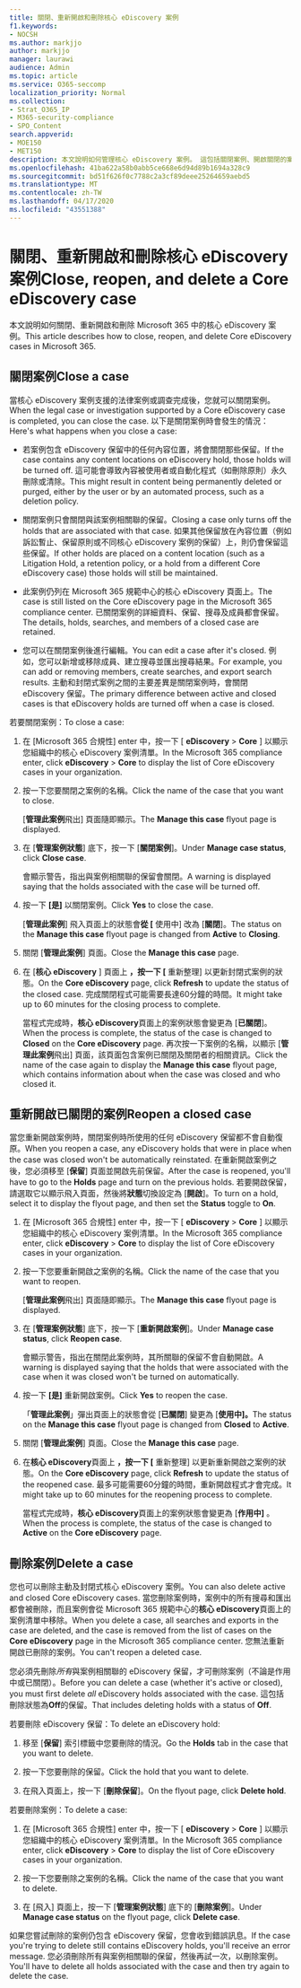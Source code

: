 ```yaml
---
title: 關閉、重新開啟和刪除核心 eDiscovery 案例
f1.keywords:
- NOCSH
ms.author: markjjo
author: markjjo
manager: laurawi
audience: Admin
ms.topic: article
ms.service: O365-seccomp
localization_priority: Normal
ms.collection:
- Strat_O365_IP
- M365-security-compliance
- SPO_Content
search.appverid:
- MOE150
- MET150
description: 本文說明如何管理核心 eDiscovery 案例。 這包括關閉案例、開啟關閉的案例，以及刪除案例。
ms.openlocfilehash: 41ba622a58b0abb5ce668e6d94d89b1694a328c9
ms.sourcegitcommit: bd51f626f0c7788c2a3cf89deee25264659aebd5
ms.translationtype: MT
ms.contentlocale: zh-TW
ms.lasthandoff: 04/17/2020
ms.locfileid: "43551388"
---
```

# <a name="close-reopen-and-delete-a-core-ediscovery-case"></a><span data-ttu-id="fb1ff-104">關閉、重新開啟和刪除核心 eDiscovery 案例</span><span class="sxs-lookup"><span data-stu-id="fb1ff-104">Close, reopen, and delete a Core eDiscovery case</span></span>

<span data-ttu-id="fb1ff-105">本文說明如何關閉、重新開啟和刪除 Microsoft 365 中的核心 eDiscovery 案例。</span><span class="sxs-lookup"><span data-stu-id="fb1ff-105">This article describes how to close, reopen, and delete Core eDiscovery cases in Microsoft 365.</span></span>

## <a name="close-a-case"></a><span data-ttu-id="fb1ff-106">關閉案例</span><span class="sxs-lookup"><span data-stu-id="fb1ff-106">Close a case</span></span>

<span data-ttu-id="fb1ff-107">當核心 eDiscovery 案例支援的法律案例或調查完成後，您就可以關閉案例。</span><span class="sxs-lookup"><span data-stu-id="fb1ff-107">When the legal case or investigation supported by a Core eDiscovery case is completed, you can close the case.</span></span> <span data-ttu-id="fb1ff-108">以下是關閉案例時會發生的情況：</span><span class="sxs-lookup"><span data-stu-id="fb1ff-108">Here's what happens when you close a case:</span></span>
  
- <span data-ttu-id="fb1ff-109">若案例包含 eDiscovery 保留中的任何內容位置，將會關閉那些保留。</span><span class="sxs-lookup"><span data-stu-id="fb1ff-109">If the case contains any content locations on eDiscovery hold, those holds will be turned off.</span></span> <span data-ttu-id="fb1ff-110">這可能會導致內容被使用者或自動化程式（如刪除原則）永久刪除或清除。</span><span class="sxs-lookup"><span data-stu-id="fb1ff-110">This might result in content being permanently deleted or purged, either by the user or by an automated process, such as a deletion policy.</span></span>

- <span data-ttu-id="fb1ff-111">關閉案例只會關閉與該案例相關聯的保留。</span><span class="sxs-lookup"><span data-stu-id="fb1ff-111">Closing a case only turns off the holds that are associated with that case.</span></span> <span data-ttu-id="fb1ff-112">如果其他保留放在內容位置（例如訴訟暫止、保留原則或不同核心 eDiscovery 案例的保留）上，則仍會保留這些保留。</span><span class="sxs-lookup"><span data-stu-id="fb1ff-112">If other holds are placed on a content location (such as a Litigation Hold, a retention policy, or a hold from a different Core eDiscovery case) those holds will still be maintained.</span></span>

- <span data-ttu-id="fb1ff-113">此案例仍列在 Microsoft 365 規範中心的核心 eDiscovery 頁面上。</span><span class="sxs-lookup"><span data-stu-id="fb1ff-113">The case is still listed on the Core eDiscovery page in the Microsoft 365 compliance center.</span></span> <span data-ttu-id="fb1ff-114">已關閉案例的詳細資料、保留、搜尋及成員都會保留。</span><span class="sxs-lookup"><span data-stu-id="fb1ff-114">The details, holds, searches, and members of a closed case are retained.</span></span>

- <span data-ttu-id="fb1ff-115">您可以在關閉案例後進行編輯。</span><span class="sxs-lookup"><span data-stu-id="fb1ff-115">You can edit a case after it's closed.</span></span> <span data-ttu-id="fb1ff-116">例如，您可以新增或移除成員、建立搜尋並匯出搜尋結果。</span><span class="sxs-lookup"><span data-stu-id="fb1ff-116">For example, you can add or removing members, create searches, and export search results.</span></span> <span data-ttu-id="fb1ff-117">主動和封閉式案例之間的主要差異是關閉案例時，會關閉 eDiscovery 保留。</span><span class="sxs-lookup"><span data-stu-id="fb1ff-117">The primary difference between active and closed cases is that eDiscovery holds are turned off when a case is closed.</span></span>

<span data-ttu-id="fb1ff-118">若要關閉案例：</span><span class="sxs-lookup"><span data-stu-id="fb1ff-118">To close a case:</span></span>
  
1. <span data-ttu-id="fb1ff-119">在 [Microsoft 365 合規性] enter 中，按一下 [ **eDiscovery** > **Core** ] 以顯示您組織中的核心 eDiscovery 案例清單。</span><span class="sxs-lookup"><span data-stu-id="fb1ff-119">In the Microsoft 365 compliance enter, click **eDiscovery** > **Core** to display the list of Core eDiscovery cases in your organization.</span></span>

2. <span data-ttu-id="fb1ff-120">按一下您要關閉之案例的名稱。</span><span class="sxs-lookup"><span data-stu-id="fb1ff-120">Click the name of the case that you want to close.</span></span>

    <span data-ttu-id="fb1ff-121">[**管理此案例**飛出] 頁面隨即顯示。</span><span class="sxs-lookup"><span data-stu-id="fb1ff-121">The **Manage this case** flyout page is displayed.</span></span>

3. <span data-ttu-id="fb1ff-122">在 [**管理案例狀態**] 底下，按一下 [**關閉案例**]。</span><span class="sxs-lookup"><span data-stu-id="fb1ff-122">Under **Manage case status**, click **Close case**.</span></span>

    <span data-ttu-id="fb1ff-123">會顯示警告，指出與案例相關聯的保留會關閉。</span><span class="sxs-lookup"><span data-stu-id="fb1ff-123">A warning is displayed saying that the holds associated with the case will be turned off.</span></span>

4. <span data-ttu-id="fb1ff-124">按一下 **[是]** 以關閉案例。</span><span class="sxs-lookup"><span data-stu-id="fb1ff-124">Click **Yes** to close the case.</span></span>

    <span data-ttu-id="fb1ff-125">[**管理此案例**] 飛入頁面上的狀態會**從 [** 使用中] 改為 [**關閉**]。</span><span class="sxs-lookup"><span data-stu-id="fb1ff-125">The status on the **Manage this case** flyout page is changed from **Active** to **Closing**.</span></span>

5. <span data-ttu-id="fb1ff-126">關閉 [**管理此案例**] 頁面。</span><span class="sxs-lookup"><span data-stu-id="fb1ff-126">Close the **Manage this case** page.</span></span>

6. <span data-ttu-id="fb1ff-127">在 [**核心 eDiscovery** ] 頁面上 **，按一下 [** 重新整理] 以更新封閉式案例的狀態。</span><span class="sxs-lookup"><span data-stu-id="fb1ff-127">On the **Core eDiscovery** page, click **Refresh** to update the status of the closed case.</span></span> <span data-ttu-id="fb1ff-128">完成關閉程式可能需要長達60分鐘的時間。</span><span class="sxs-lookup"><span data-stu-id="fb1ff-128">It might take up to 60 minutes for the closing process to complete.</span></span>

    <span data-ttu-id="fb1ff-129">當程式完成時，**核心 eDiscovery**頁面上的案例狀態會變更為 [**已關閉**]。</span><span class="sxs-lookup"><span data-stu-id="fb1ff-129">When the process is complete, the status of the case is changed to **Closed** on the **Core eDiscovery** page.</span></span> <span data-ttu-id="fb1ff-130">再次按一下案例的名稱，以顯示 [**管理此案例**飛出] 頁面，該頁面包含案例已關閉及關閉者的相關資訊。</span><span class="sxs-lookup"><span data-stu-id="fb1ff-130">Click the name of the case again to display the **Manage this case** flyout page, which contains information about when the case was closed and who closed it.</span></span>

## <a name="reopen-a-closed-case"></a><span data-ttu-id="fb1ff-131">重新開啟已關閉的案例</span><span class="sxs-lookup"><span data-stu-id="fb1ff-131">Reopen a closed case</span></span>

<span data-ttu-id="fb1ff-132">當您重新開啟案例時，關閉案例時所使用的任何 eDiscovery 保留都不會自動復原。</span><span class="sxs-lookup"><span data-stu-id="fb1ff-132">When you reopen a case, any eDiscovery holds that were in place when the case was closed won't be automatically reinstated.</span></span> <span data-ttu-id="fb1ff-133">在重新開啟案例之後，您必須移至 [**保留**] 頁面並開啟先前保留。</span><span class="sxs-lookup"><span data-stu-id="fb1ff-133">After the case is reopened, you'll have to go to the **Holds** page and turn on the previous holds.</span></span> <span data-ttu-id="fb1ff-134">若要開啟保留，請選取它以顯示飛入頁面，然後將**狀態**切換設定為 [**開啟**]。</span><span class="sxs-lookup"><span data-stu-id="fb1ff-134">To turn on a hold, select it to display the flyout page, and then set the **Status** toggle to **On**.</span></span>
  
1. <span data-ttu-id="fb1ff-135">在 [Microsoft 365 合規性] enter 中，按一下 [ **eDiscovery** > **Core** ] 以顯示您組織中的核心 eDiscovery 案例清單。</span><span class="sxs-lookup"><span data-stu-id="fb1ff-135">In the Microsoft 365 compliance enter, click **eDiscovery** > **Core** to display the list of Core eDiscovery cases in your organization.</span></span>

2. <span data-ttu-id="fb1ff-136">按一下您要重新開啟之案例的名稱。</span><span class="sxs-lookup"><span data-stu-id="fb1ff-136">Click the name of the case that you want to reopen.</span></span>

    <span data-ttu-id="fb1ff-137">[**管理此案例**飛出] 頁面隨即顯示。</span><span class="sxs-lookup"><span data-stu-id="fb1ff-137">The **Manage this case** flyout page is displayed.</span></span> 

3. <span data-ttu-id="fb1ff-138">在 [**管理案例狀態**] 底下，按一下 [**重新開啟案例**]。</span><span class="sxs-lookup"><span data-stu-id="fb1ff-138">Under **Manage case status**, click **Reopen case**.</span></span>

    <span data-ttu-id="fb1ff-139">會顯示警告，指出在關閉此案例時，其所關聯的保留不會自動開啟。</span><span class="sxs-lookup"><span data-stu-id="fb1ff-139">A warning is displayed saying that the holds that were associated with the case when it was closed won't be turned on automatically.</span></span>

4. <span data-ttu-id="fb1ff-140">按一下 **[是]** 重新開啟案例。</span><span class="sxs-lookup"><span data-stu-id="fb1ff-140">Click **Yes** to reopen the case.</span></span>

    <span data-ttu-id="fb1ff-141">「**管理此案例**」彈出頁面上的狀態會從 [**已關閉**] 變更為 [**使用中]。**</span><span class="sxs-lookup"><span data-stu-id="fb1ff-141">The status on the **Manage this case** flyout page is changed from **Closed** to **Active**.</span></span>

5. <span data-ttu-id="fb1ff-142">關閉 [**管理此案例**] 頁面。</span><span class="sxs-lookup"><span data-stu-id="fb1ff-142">Close the **Manage this case** page.</span></span> 

6. <span data-ttu-id="fb1ff-143">在**核心 eDiscovery**頁面上 **，按一下 [** 重新整理] 以更新重新開啟之案例的狀態。</span><span class="sxs-lookup"><span data-stu-id="fb1ff-143">On the **Core eDiscovery** page, click **Refresh** to update the status of the reopened case.</span></span> <span data-ttu-id="fb1ff-144">最多可能需要60分鐘的時間，重新開啟程式才會完成。</span><span class="sxs-lookup"><span data-stu-id="fb1ff-144">It might take up to 60 minutes for the reopening process to complete.</span></span> 

    <span data-ttu-id="fb1ff-145">當程式完成時，**核心 eDiscovery**頁面上的案例狀態會變更為 [**作用中]** 。</span><span class="sxs-lookup"><span data-stu-id="fb1ff-145">When the process is complete, the status of the case is changed to **Active** on the **Core eDiscovery** page.</span></span> 
  
## <a name="delete-a-case"></a><span data-ttu-id="fb1ff-146">刪除案例</span><span class="sxs-lookup"><span data-stu-id="fb1ff-146">Delete a case</span></span>

<span data-ttu-id="fb1ff-147">您也可以刪除主動及封閉式核心 eDiscovery 案例。</span><span class="sxs-lookup"><span data-stu-id="fb1ff-147">You can also delete active and closed Core eDiscovery cases.</span></span> <span data-ttu-id="fb1ff-148">當您刪除案例時，案例中的所有搜尋和匯出都會被刪除，而且案例會從 Microsoft 365 規範中心的**核心 eDiscovery**頁面上的案例清單中移除。</span><span class="sxs-lookup"><span data-stu-id="fb1ff-148">When you delete a case, all searches and exports in the case are deleted, and the case is removed from the list of cases on the **Core eDiscovery** page in the Microsoft 365 compliance center.</span></span> <span data-ttu-id="fb1ff-149">您無法重新開啟已刪除的案例。</span><span class="sxs-lookup"><span data-stu-id="fb1ff-149">You can't reopen a deleted case.</span></span>

<span data-ttu-id="fb1ff-150">您必須先刪除*所有*與案例相關聯的 eDiscovery 保留，才可刪除案例（不論是作用中或已關閉）。</span><span class="sxs-lookup"><span data-stu-id="fb1ff-150">Before you can delete a case (whether it's active or closed), you must first delete *all* eDiscovery holds associated with the case.</span></span> <span data-ttu-id="fb1ff-151">這包括刪除狀態為**Off**的保留。</span><span class="sxs-lookup"><span data-stu-id="fb1ff-151">That includes deleting holds with a status of **Off**.</span></span> 

<span data-ttu-id="fb1ff-152">若要刪除 eDiscovery 保留：</span><span class="sxs-lookup"><span data-stu-id="fb1ff-152">To delete an eDiscovery hold:</span></span>

1. <span data-ttu-id="fb1ff-153">移至 [**保留**] 索引標籤中您要刪除的情況。</span><span class="sxs-lookup"><span data-stu-id="fb1ff-153">Go the **Holds** tab in the case that you want to delete.</span></span>

2. <span data-ttu-id="fb1ff-154">按一下您要刪除的保留。</span><span class="sxs-lookup"><span data-stu-id="fb1ff-154">Click the hold that you want to delete.</span></span>

3. <span data-ttu-id="fb1ff-155">在飛入頁面上，按一下 [**刪除保留**]。</span><span class="sxs-lookup"><span data-stu-id="fb1ff-155">On the flyout page, click **Delete hold**.</span></span>

<span data-ttu-id="fb1ff-156">若要刪除案例：</span><span class="sxs-lookup"><span data-stu-id="fb1ff-156">To delete a case:</span></span>

1. <span data-ttu-id="fb1ff-157">在 [Microsoft 365 合規性] enter 中，按一下 [ **eDiscovery** > **Core** ] 以顯示您組織中的核心 eDiscovery 案例清單。</span><span class="sxs-lookup"><span data-stu-id="fb1ff-157">In the Microsoft 365 compliance enter, click **eDiscovery** > **Core** to display the list of Core eDiscovery cases in your organization.</span></span>

2. <span data-ttu-id="fb1ff-158">按一下您要刪除之案例的名稱。</span><span class="sxs-lookup"><span data-stu-id="fb1ff-158">Click the name of the case that you want to delete.</span></span>

3. <span data-ttu-id="fb1ff-159">在 [飛入] 頁面上，按一下 [**管理案例狀態**] 底下的 [**刪除案例**]。</span><span class="sxs-lookup"><span data-stu-id="fb1ff-159">Under **Manage case status** on the flyout page, click **Delete case**.</span></span>

<span data-ttu-id="fb1ff-160">如果您嘗試刪除的案例仍包含 eDiscovery 保留，您會收到錯誤訊息。</span><span class="sxs-lookup"><span data-stu-id="fb1ff-160">If the case you're trying to delete still contains eDiscovery holds, you'll receive an error message.</span></span> <span data-ttu-id="fb1ff-161">您必須刪除所有與案例相關聯的保留，然後再試一次，以刪除案例。</span><span class="sxs-lookup"><span data-stu-id="fb1ff-161">You'll have to delete all holds associated with the case and then try again to delete the case.</span></span>
